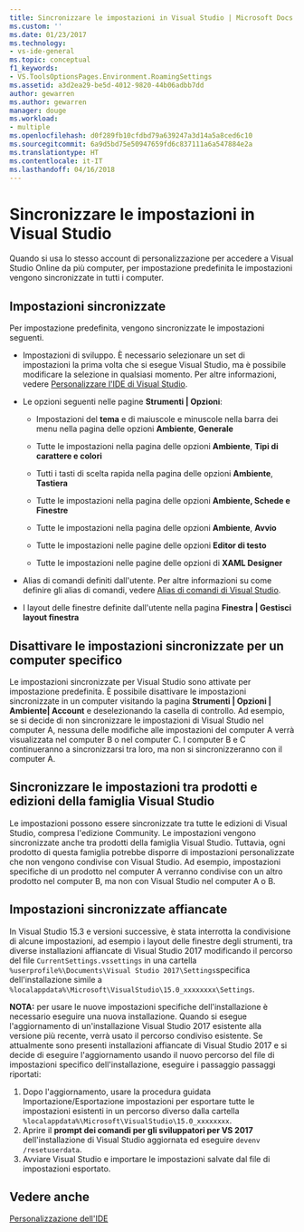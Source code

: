 ```yaml
---
title: Sincronizzare le impostazioni in Visual Studio | Microsoft Docs
ms.custom: ''
ms.date: 01/23/2017
ms.technology:
- vs-ide-general
ms.topic: conceptual
f1_keywords:
- VS.ToolsOptionsPages.Environment.RoamingSettings
ms.assetid: a3d2ea29-be5d-4012-9820-44b06adbb7dd
author: gewarren
ms.author: gewarren
manager: douge
ms.workload:
- multiple
ms.openlocfilehash: d0f289fb10cfdbd79a639247a3d14a5a8ced6c10
ms.sourcegitcommit: 6a9d5bd75e50947659fd6c837111a6a547884e2a
ms.translationtype: HT
ms.contentlocale: it-IT
ms.lasthandoff: 04/16/2018
---
```

# <a name="synchronize-your-settings-in-visual-studio"></a>Sincronizzare le impostazioni in Visual Studio

Quando si usa lo stesso account di personalizzazione per accedere a Visual Studio Online da più computer, per impostazione predefinita le impostazioni vengono sincronizzate in tutti i computer.

## <a name="synchronized-settings"></a>Impostazioni sincronizzate

Per impostazione predefinita, vengono sincronizzate le impostazioni seguenti.

- Impostazioni di sviluppo. È necessario selezionare un set di impostazioni la prima volta che si esegue Visual Studio, ma è possibile modificare la selezione in qualsiasi momento. Per altre informazioni, vedere [Personalizzare l'IDE di Visual Studio](../ide/personalizing-the-visual-studio-ide.md).

- Le opzioni seguenti nelle pagine **Strumenti &#124; Opzioni**:

    - Impostazioni del **tema** e di maiuscole e minuscole nella barra dei menu nella pagina delle opzioni **Ambiente**, **Generale**

    - Tutte le impostazioni nella pagina delle opzioni **Ambiente**, **Tipi di carattere e colori**

    - Tutti i tasti di scelta rapida nella pagina delle opzioni **Ambiente**, **Tastiera**

    - Tutte le impostazioni nella pagina delle opzioni **Ambiente, Schede e Finestre**

    - Tutte le impostazioni nella pagina delle opzioni **Ambiente**, **Avvio**

    - Tutte le impostazioni nelle pagine delle opzioni **Editor di testo**

    - Tutte le impostazioni nelle pagine delle opzioni di **XAML Designer**

- Alias di comandi definiti dall'utente. Per altre informazioni su come definire gli alias di comandi, vedere [Alias di comandi di Visual Studio](../ide/reference/visual-studio-command-aliases.md).

- I layout delle finestre definite dall'utente nella pagina **Finestra &#124; Gestisci layout finestra**

## <a name="turn-off-synchronized-settings-on-a-particular-computer"></a>Disattivare le impostazioni sincronizzate per un computer specifico

Le impostazioni sincronizzate per Visual Studio sono attivate per impostazione predefinita. È possibile disattivare le impostazioni sincronizzate in un computer visitando la pagina **Strumenti &#124; Opzioni &#124; Ambiente&#124; Account** e deselezionando la casella di controllo.  Ad esempio, se si decide di non sincronizzare le impostazioni di Visual Studio nel computer A, nessuna delle modifiche alle impostazioni del computer A verrà visualizzata nel computer B o nel computer C. I computer B e C continueranno a sincronizzarsi tra loro, ma non si sincronizzeranno con il computer A.

## <a name="synchronize-settings-across-visual-studio-family-products-and-editions"></a>Sincronizzare le impostazioni tra prodotti e edizioni della famiglia Visual Studio

Le impostazioni possono essere sincronizzate tra tutte le edizioni di Visual Studio, compresa l'edizione Community. Le impostazioni vengono sincronizzate anche tra prodotti della famiglia Visual Studio. Tuttavia, ogni prodotto di questa famiglia potrebbe disporre di impostazioni personalizzate che non vengono condivise con Visual Studio. Ad esempio, impostazioni specifiche di un prodotto nel computer A verranno condivise con un altro prodotto nel computer B, ma non con Visual Studio nel computer A o B.

## <a name="side-by-side-synchronized-settings"></a>Impostazioni sincronizzate affiancate

In Visual Studio 15.3 e versioni successive, è stata interrotta la condivisione di alcune impostazioni, ad esempio i layout delle finestre degli strumenti, tra diverse installazioni affiancate di Visual Studio 2017 modificando il percorso del file `CurrentSettings.vssettings` in una cartella `%userprofile%\Documents\Visual Studio 2017\Settings`specifica dell'installazione simile a `%localappdata%\Microsoft\VisualStudio\15.0_xxxxxxxx\Settings`.

**NOTA:** per usare le nuove impostazioni specifiche dell'installazione è necessario eseguire una nuova installazione. Quando si esegue l'aggiornamento di un'installazione Visual Studio 2017 esistente alla versione più recente, verrà usato il percorso condiviso esistente. Se attualmente sono presenti installazioni affiancate di Visual Studio 2017 e si decide di eseguire l'aggiornamento usando il nuovo percorso del file di impostazioni specifico dell'installazione, eseguire i passaggio passaggi riportati:

1. Dopo l'aggiornamento, usare la procedura guidata Importazione/Esportazione impostazioni per esportare tutte le impostazioni esistenti in un percorso diverso dalla cartella `%localappdata%\Microsoft\VisualStudio\15.0_xxxxxxxx`.
2. Aprire il **prompt dei comandi per gli sviluppatori per VS 2017** dell'installazione di Visual Studio aggiornata ed eseguire `devenv /resetuserdata`.
3. Avviare Visual Studio e importare le impostazioni salvate dal file di impostazioni esportato.

## <a name="see-also"></a>Vedere anche

[Personalizzazione dell'IDE](../ide/personalizing-the-visual-studio-ide.md)
